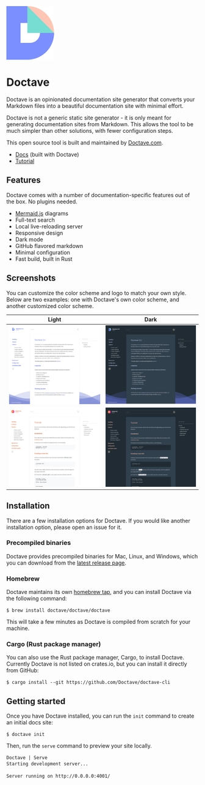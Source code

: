 ![Doctave logo](./src/assets/gh-readme-logo.png)

Doctave
=======

Doctave is an opinionated documentation site generator that converts your Markdown files into
a beautiful documentation site with minimal effort.

Doctave is not a generic static site generator - it is only meant for generating documentation sites
from Markdown. This allows the tool to be much simpler than other solutions, with fewer
configuration steps.

This open source tool is built and maintained by [Doctave.com](https://www.doctave.com).

* [Docs](https://cli.doctave.com) (built with Doctave)
* [Tutorial](https://cli.doctave.com/tutorial)

## Features

Doctave comes with a number of documentation-specific features out of the box. No plugins needed.

- [Mermaid.js](https://mermaid-js.github.io/) diagrams
- Full-text search
- Local live-reloading server
- Responsive design
- Dark mode
- GitHub flavored markdown
- Minimal configuration
- Fast build, built in Rust

## Screenshots

You can customize the color scheme and logo to match your own style. Below are two examples: one
with Doctave's own color scheme, and another customized color scheme.

Light                                             | Dark                                                    |
--------------------------------------------------|---------------------------------------------------------|
![Exmple 1](./docs/_include/assets/example-1.png) | ![Example 2](./docs/_include/assets/example-1-dark.png) |
![Exmple 2](./docs/_include/assets/example-2.png) | ![Example 2](./docs/_include/assets/example-2-dark.png) |

## Installation

There are a few installation options for Doctave. If you would like another installation option,
please open an issue for it.

### Precompiled binaries

Doctave provides precompiled binaries for Mac, Linux, and Windows, which you can download from the
[latest release page](https://github.com/Doctave/doctave-cli/releases/latest).

### Homebrew

Doctave maintains its own [homebrew tap](https://github.com/Doctave/homebrew-doctave), and you can
install Doctave via the following command:

```
$ brew install doctave/doctave/doctave
```

This will take a few minutes as Doctave is compiled from scratch for your machine.

### Cargo (Rust package manager)

You can also use the Rust package manager, Cargo, to install Doctave. Currently Doctave is not
listed on crates.io, but you can install it directly from GitHub:

```
$ cargo install --git https://github.com/Doctave/doctave-cli
```

## Getting started

Once you have Doctave installed, you can run the `init` command to create an initial docs site:

```
$ doctave init
```

Then, run the `serve` command to preview your site locally.

```
Doctave | Serve
Starting development server...

Server running on http://0.0.0.0:4001/

```
